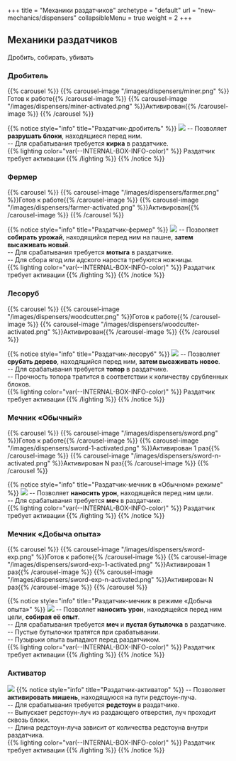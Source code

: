+++
title = "Механики раздатчиков"
archetype = "default"
url = "new-mechanics/dispensers"
collapsibleMenu = true 
weight = 2
+++

## Механики раздатчиков
<gray>Дробить, собирать, убивать</gray>

### Дробитель
{{% carousel %}}
{{% carousel-image "/images/dispensers/miner.png" %}}Готов к работе{{% /carousel-image %}} 
{{% carousel-image "/images/dispensers/miner-activated.png" %}}Активирован{{% /carousel-image %}} 
{{% /carousel %}}

{{% notice style="info" title="Раздатчик-дробитель" %}}
![](/images/dispensers/dispenser-miner.png)
-- Позволяет **разрушать блоки**, находящиеся перед ним.\
-- Для срабатывания требуется **кирка** в раздатчике. <br> {{% lighting color="var(--INTERNAL-BOX-INFO-color)" %}} <white><i class="fa-solid fa-circle-exclamation fa-xs"></i> Раздатчик требует активации</white> {{% /lighting %}}
{{% /notice %}}

### Фермер
{{% carousel %}}
{{% carousel-image "/images/dispensers/farmer.png" %}}Готов к работе{{% /carousel-image %}} 
{{% carousel-image "/images/dispensers/farmer-activated.png" %}}Активирован{{% /carousel-image %}} 
{{% /carousel %}}

{{% notice style="info" title="Раздатчик-фермер" %}}
![](/images/dispensers/dispenser-farmer.png)
-- Позволяет **собирать урожай**, находящийся перед ним на пашне, **затем высаживать новый**.\
-- Для срабатывания требуется **мотыга** в раздатчике.\
-- Для сбора ягод или адского нароста требуются ножницы.<br> {{% lighting color="var(--INTERNAL-BOX-INFO-color)" %}} <white><i class="fa-solid fa-circle-exclamation fa-xs"></i> Раздатчик требует активации</white> {{% /lighting %}}
{{% /notice %}}

### Лесоруб
{{% carousel %}}
{{% carousel-image "/images/dispensers/woodcutter.png" %}}Готов к работе{{% /carousel-image %}} 
{{% carousel-image "/images/dispensers/woodcutter-activated.png" %}}Активирован{{% /carousel-image %}} 
{{% /carousel %}}


{{% notice style="info" title="Раздатчик-лесоруб" %}}
![](/images/dispensers/dispenser-woodcutter.png)
-- Позволяет **срубать дерево**, находящийся перед ним, **затем высаживать новое**.\
-- Для срабатывания требуется **топор** в раздатчике.\
-- Прочность топора тратится в соответствии к количеству срубленных блоков.<br> {{% lighting color="var(--INTERNAL-BOX-INFO-color)" %}} <white><i class="fa-solid fa-circle-exclamation fa-xs"></i> Раздатчик требует активации</white> {{% /lighting %}}
{{% /notice %}}

### Мечник «Обычный»
{{% carousel %}}
{{% carousel-image "/images/dispensers/sword.png" %}}Готов к работе{{% /carousel-image %}} 
{{% carousel-image "/images/dispensers/sword-1-activated.png" %}}Активирован 1 раз{{% /carousel-image %}} 
{{% carousel-image "/images/dispensers/sword-n-activated.png" %}}Активирован N раз{{% /carousel-image %}} 
{{% /carousel %}}

{{% notice style="info" title="Раздатчик-мечник в «Обычном» режиме" %}}
![](/images/dispensers/dispenser-sword.png)
-- Позволяет **наносить урон**, находящейся перед ним цели.\
-- Для срабатывания требуется **меч** в раздатчике.<br> {{% lighting color="var(--INTERNAL-BOX-INFO-color)" %}} <white><i class="fa-solid fa-circle-exclamation fa-xs"></i> Раздатчик требует активации</white> {{% /lighting %}}
{{% /notice %}}

### Мечник «Добыча опыта»
{{% carousel %}}
{{% carousel-image "/images/dispensers/sword-exp.png" %}}Готов к работе{{% /carousel-image %}} 
{{% carousel-image "/images/dispensers/sword-exp-1-activated.png" %}}Активирован 1 раз{{% /carousel-image %}} 
{{% carousel-image "/images/dispensers/sword-exp-n-activated.png" %}}Активирован N раз{{% /carousel-image %}} 
{{% /carousel %}}

{{% notice style="info" title="Раздатчик-мечник в режиме «Добыча опыта»" %}}
![](/images/dispensers/dispenser-sword-exp.png)
-- Позволяет **наносить урон**, находящейся перед ним цели, **собирая её опыт**.\
-- Для срабатывания требуется **меч** и **пустая бутылочка** в раздатчике.\
-- Пустые бутылочки тратятся при срабатывании.\
-- Пузырьки опыта выпадают перед раздатчиком.<br> {{% lighting color="var(--INTERNAL-BOX-INFO-color)" %}} <white><i class="fa-solid fa-circle-exclamation fa-xs"></i> Раздатчик требует активации</white> {{% /lighting %}}
{{% /notice %}}

### Активатор

![](/images/none.png)
{{% notice style="info" title="Раздатчик-активатор" %}}
-- Позволяет **активировать мишень**, находящуюся на пути редстоун-луча.\
-- Для срабатывания требуется **редстоун** в раздатчике.\
-- Выпускает редстоун-луч из раздающего отверстия, луч проходит сквозь блоки.\
-- Длина редстоун-луча зависит от количества редстоуна внутри раздатчика.<br> {{% lighting color="var(--INTERNAL-BOX-INFO-color)" %}} <white><i class="fa-solid fa-circle-exclamation fa-xs"></i> Раздатчик требует активации</white> {{% /lighting %}}
{{% /notice %}}